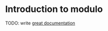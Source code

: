 # Introduction to modulo

TODO: write [great documentation](http://jacobian.org/writing/what-to-write/)
